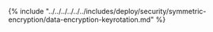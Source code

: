 {% include "../../../../../../includes/deploy/security/symmetric-encryption/data-encryption-keyrotation.md" %}